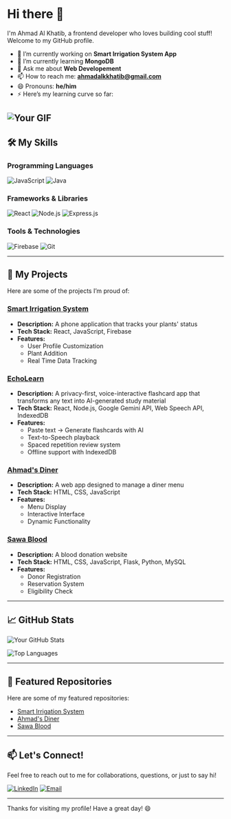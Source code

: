 # Hi there 👋

I'm Ahmad Al Khatib, a frontend developer who loves building cool stuff! Welcome to my GitHub profile.

- 🔭 I’m currently working on **Smart Irrigation System App**
- 🌱 I’m currently learning **MongoDB**
- 💬 Ask me about **Web Developement**
- 📫 How to reach me: **ahmadalkkhatib@gmail.com**
- 😄 Pronouns: **he/him**
- ⚡ Here’s my learning curve so far:
  
![Your GIF](https://media4.giphy.com/media/v1.Y2lkPTc5MGI3NjExY3NsbHhzdDRsM2F3NjU2aGJhMzJjcXZnNTVjN3JpeXg5ZHRiOXp2ayZlcD12MV9pbnRlcm5hbF9naWZfYnlfaWQmY3Q9Zw/YFkpsHWCsNUUo/giphy.gif)
---

## 🛠️ My Skills

### Programming Languages
![JavaScript](https://img.shields.io/badge/JavaScript-F7DF1E?style=for-the-badge&logo=javascript&logoColor=black)
![Java](https://img.shields.io/badge/Java-ED8B00?style=for-the-badge&logo=openjdk&logoColor=white)

### Frameworks & Libraries
![React](https://img.shields.io/badge/React-20232A?style=for-the-badge&logo=react&logoColor=61DAFB)
![Node.js](https://img.shields.io/badge/Node.js-43853D?style=for-the-badge&logo=node.js&logoColor=white)
![Express.js](https://img.shields.io/badge/Express.js-000000?style=for-the-badge&logo=express&logoColor=white)

### Tools & Technologies
![Firebase](https://img.shields.io/badge/Firebase-FFCA28?style=for-the-badge&logo=firebase&logoColor=white)
![Git](https://img.shields.io/badge/Git-F05032?style=for-the-badge&logo=git&logoColor=white)

---

## 🚀 My Projects

Here are some of the projects I’m proud of:

### [Smart Irrigation System](https://github.com/ahmadkhatib02/smart-irrigation-system)
- **Description:** A phone application that tracks your plants' status
- **Tech Stack:** React, JavaScript, Firebase
- **Features:**
  - User Profile Customization
  - Plant Addition
  - Real Time Data Tracking
 
### [EchoLearn](https://github.com/ahmadkhatib02/ahmad-diner)
- **Description:** A privacy-first, voice-interactive flashcard app that transforms any text into AI-generated study material
- **Tech Stack:** React, Node.js, Google Gemini API, Web Speech API, IndexedDB
- **Features:**
  - Paste text → Generate flashcards with AI
  - Text-to-Speech playback
  - Spaced repetition review system
  - Offline support with IndexedDB

### [Ahmad's Diner](https://github.com/ahmadkhatib02/ahmad-diner)
- **Description:** A web app designed to manage a diner menu
- **Tech Stack:** HTML, CSS, JavaScript
- **Features:**
  - Menu Display
  - Interactive Interface
  - Dynamic Functionality

### [Sawa Blood](https://github.com/ahmadkhatib02/sawa-blood)
- **Description:** A blood donation website
- **Tech Stack:** HTML, CSS, JavaScript, Flask, Python, MySQL
- **Features:**
  - Donor Registration
  - Reservation System
  - Eligibility Check

---

## 📈 GitHub Stats

![Your GitHub Stats](https://github-readme-stats.vercel.app/api?username=ahmadkhatib02&show_icons=true&theme=radical)

![Top Languages](https://github-readme-stats.vercel.app/api/top-langs/?username=ahmadkhatib02&layout=compact&theme=radical)

---

## 🌟 Featured Repositories

Here are some of my featured repositories:

- [Smart Irrigation System](https://github.com/ahmadkhatib02/smart-irrigation-system)
- [Ahmad's Diner](https://github.com/ahmadkhatib02/ahmad-diner)
- [Sawa Blood](https://github.com/ahmadkhatib02/sawa-blood)

---

## 📫 Let's Connect!

Feel free to reach out to me for collaborations, questions, or just to say hi!

[![LinkedIn](https://img.shields.io/badge/LinkedIn-0077B5?style=for-the-badge&logo=linkedin&logoColor=white)](https://www.linkedin.com/in/ahmadalkhatib01/)
[![Email](https://img.shields.io/badge/Email-D14836?style=for-the-badge&logo=gmail&logoColor=white)](mailto:ahmadalkkhatib@gmail.com)

---



Thanks for visiting my profile! Have a great day! 😄
